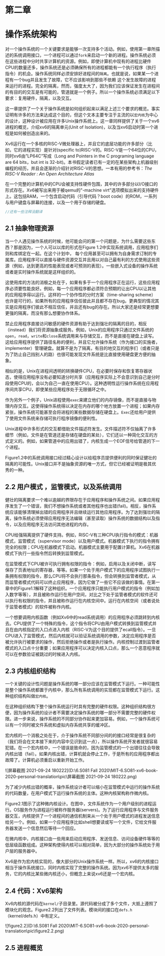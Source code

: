 # 第二章

# 操作系统架构

对一个操作系统的一个关键要求是能够一次支持多个活动。例如，使用第一章所描述的系统调用接口，一个进程可以通过`fork`来启动一个新的进程。操作系统必须在这些进程中分时共享计算机的资源。例如，即使计算机中现有的进程比硬件CPU的数量还多，操作系统还是必须确保所有的进程都能有一个执行程序（执行指令）的机会。操作系统同样必须安排好进程间的`隔离`。也就是说，如果某一个进程有一个bug并且发生了故障，它不应该影响到那些不依赖	这个发生故障的进程 	来运行的进程。完全的隔离，然而，强度太大了，因为我们应该保证发生在进程间的有目的的交互是有可能的，管道就是一个例子。所以一个操作系统必须满足以下要求：复用硬件，隔离，以及交互。

这一章提供了一个关于操作系统是如何组织起来以满足上述三个要求的概览。事实证明有许多的方法来达成这个目的，但这个文本主要专注于主流的以`宏内核`为中心的设计，这种设计被应用在许多Unix操作系统上。这一章同样提供了关于一个xv6进程的概览，介绍xv6的隔离单元(Unit of Isolation)，以及当xv6启动时第一个进程是如何被创造出来的。

Xv6运行在一个多核的RISC-V微处理器上，并且它的底层功能的许多部分（比如，它的进程实现）是针对(specific to)RISC-V的。RISC-V是一个64位的CPU，同时xv6由”LP64C”写成（Long and Pointers in the C programing language are 64 bits，but int is 32-bit)。本书假定读者已有一定的在某些架构上机器级别编程的经历，并且会逐渐的介绍针对RISC-V的思想。一本有用的参考书：*The RISC-V Reader : An Open Architecture Atlas*

在一个完整的计算机中的CPU会被支持性硬件包围，其中的许多部分以I/O接口的形式存在。Xv6被写出来用于被qemu的"-machine virt"选项模拟出来的支持硬件上。这包括RAM，一个包含启动代码（引导代码？boot code）的ROM，一系列与用户键盘与屏幕的连接，以及一个用于存储的硬盘。

```c
//还有一些注释没翻译
```

## 2.1	抽象物理资源

当一个人遇见操作系统的时候，他可能会问的第一个问题是，为什么需要这些东西？那是因为，一个人可以以库的形式在Figure 1.2中实现系统调用，应用程序们则和库绑定在一起。在这个计划中， 每个应用甚至可以拥有为自身需求订制的专属库。应用程序可以直接与硬件资源交互并且用以对自己最有利的方式使用这些资源（例如，达到更高的性能表现或者可预测的表现）。一些嵌入式设备的操作系统或者是实时操作系统就是这样组织的。

这使用库的方法的消极之处在于，如果有多于一个应用程序正在运行，这些应用程序必须要性能良好。例如，每一个应用程序都必须符合预期的让出CPU以让其他的应用程序得以运行。这样的一个协作性的分时方案（time-sharing scheme）也许是可行的，如果所有的应用程序信任彼此并且都不存在bug。更典型的情况其实是应用程序们彼此不相互信任，并且还有bug的存在。所以大家还是经常更想要更强的隔离，而没有那么想要协作体系。

禁止应用程序直接访问敏感的硬件资源有助于达到强壮的隔离的目的，相反（instead）我们将资源抽象成服务。例如，Unix的应用程序只通过文件系统的`open`，`read`，`write`和`close`系统调用来与存储交互，而不是直接在硬盘上读写。这给应用程序提供了路径名称的便利，并且它允许操作系统（作为接口的实施者，implementer）管理硬盘。就算不是为了隔离，有目的地交互的程序们（或者只是为了防止自己挡别人的路）也很可能发现文件系统是比直接使用硬盘更方便的抽象。

相似的是，Unix在进程间透明的转换硬件CPU，在必要时保存和恢复寄存器状态，使得应用程序没有必要知道分时共享（应用程序实际上不会意识到自己是分时段使用CPU的，会以为自己一直在使用CPU）。这种透明性运行操作系统在应用程序间共享CPU，即使某些应用程序处于无限循环之中。

作为另外一个例子，Unix进程使用`exec`来建立他们的内存镜像，而不是直接与物理内存交互。这使得操作系统得以决定在内存的哪个地方放置一个进程；如果内存紧张，操作系统可能甚至会将进程的某些数据存储在硬盘上。`Exec`还给用户提供了使用文件系统来存储可执行程序镜像的便利性。

Unix进程中许多形式的交互都借助文件描述符发生。文件描述符不仅抽离了许多细节（例如，文件是在管道还是存储在硬盘的某处），它们还以一种简化交互的方式定义的。例如，如果管道中的应用出错了，内核生成一个EOF信号给管道的下一个进程。

Figure1.2中的系统调用接口经过精心设计以给程序员提供便利的同时保证健壮的隔离的可能性。Unix接口并不是抽象资源的唯一方式，但它已经被证明是极其优秀的一种。

## 2.2	用户模式 ，监管模式，以及系统调用

健壮的隔离要求一个难以逾越的界限存在于应用程序和操作系统之间。如果应用程序发生了一个错误，我们不想操作系统或者其他程序也出错(fail)。相反，操作系统应该能够清理掉出错的应用程序并且继续运行其他应用程序。为了达到强壮的隔离，操作系统必须使得应用程序无法编辑（甚至读取）操作系统的数据结构以及指令，以及应用程序无法访问其他进程的内存。

CPU给强隔离提供了硬件支持。例如，RISC-V有三种CPU执行指令的模式：机器模式，监管模式（supervisor mode）以及用户模式。机器模式下执行的指令拥有完全的权限；CPU在机器模式下启动。机器模式主要用于配置计算机。Xv6在机器模式下执行一些指令然后转换到监管模式。

在监管模式下CPU被许可执行拥有权限的指令：例如，启用以及关闭中断，读写保存了页表地址的寄存器，等等。如果一个处于用户模式下的应用程序试图执行一条拥有权限的指令，那么CPU将不会执行那条指令，但会转换到监管者模式，从而监管者模式代码可以终止应用程序，因为它做了一些它不应该做的事情。在第一章中的Figure1.1解释了这种组织。一个应用程序只能执行用户模式的指令（例如加入数字等等），并且被称作运行在用户空间，对比之下处于监管者模式的软件还可以执行有权限的指令，并且被称作运行在内核空间中。运行在内核空间（或者说处于监管者模式）的软件被称作内核。

一个想要调用内核函数（例如Xv6中的read系统调用）的应用程序必须跳转到内核去。CPU提供了一个特殊的指令，这个指令将CPU由用户模式转换到监管模式并且在由内核指定的入口点进入内核（RISC-V为这个目的提供了ecall指令）。一旦CPU进入了监管模式，然后内核就可以验证系统调用的参数，决定应用程序是否被允许执行被要求的操作，然后拒绝操作或者是执行操作。内核控制过渡到监管者模式的入口点十分重要；如果应用程序可以决定内核入口点，那么一个恶意程序就可以在参数验证被跳过的时候进入内核。

## 2.3	内核组织结构

一个关键的设计性问题是操作系统的哪一部分应该在监管模式下运行。一种可能性是整个操作系统都置于内核中，那么所有系统调用的实现都在监管模式下运行。这种组织结构叫做`宏内核`。

在这种组织结构下整个操作系统运行时具有完整的硬件权限。这种组织结构很方便，因为操作系统的设计者不需要决定操作系统的哪一部分不需要完整的硬件权限。进一步来说，操作系统的不同部分协作起来更加容易。例如，一个操作系统可以有一个同时被文件系统和虚拟内存系统共享的缓冲区。

宏内核的一个消极之处在于，介于操作系统不同部分间的的接口经常是很复杂的（我们将会在文本接下来的内容中见识到这一点），所以操作系统开发者就很容易犯错。在一个宏内核中，一个错误是致命的，因为监管模式的一个出错往往会导致内核出错（fail）。如果内核出错，计算机就会停止工作，于是所有的应用程序都出故障了。计算机必须重启以重新开始工作。

![屏幕截图 2021-09-24 180222](D:\6.S081 Fall 2020\MIT-6.SO81-xv6-book-2020-personal-translation\pic\屏幕截图 2021-09-24 180222.png)

为了减少内核出错的概率，操作系统设计者可以缩小在监管模式中运行的操作系统的代码数量，在用户模式下运行操作系统的主体。这种内核架构称作微内核。

Figure2.1图示了这种微内核设计。在图中，文件系统作为一个用户级别的进程运行。OS服务作为进程运行被称作服务器(servers)。为了运行应用程序与文件服务器交互，内核提供了一个进程间的通信机制来从一个处于用户模式的进程发送信息给另一个。例如，如果一个应用程序比如shell想要读或写一个文件，它给文件服务器发送一个信息然后等待一个回应。

在微内核中，内核接口由一些用来启动应用程序、发送信息、访问设备硬件等等的低层级函数组成。这种架构使得内核可以相对简单，因为大部分的操作系统处于用户层的服务器中。

Xv6是作为宏内核实现的，像大部分的Unix操作系统一样。所以，xv6的内核接口相当于操作系统接口，同时内核实现了完整的操作系统。因为xv6不提供太多的服务，它的内核比某些微内核还小，但概念上来说xv6还是一个宏内核。

## 2.4	代码：Xv6架构

Xv6内核的源代码在`kernel/`子目录里。源代码被分成了多个文件，大抵上遵照了模块化的观念。Figure2.2列出了文件列表。模块间的接口在`defs.h`（kernel/defs.h）中有定义。

![figure2.2](D:\6.S081 Fall 2020\MIT-6.SO81-xv6-book-2020-personal-translation\pic\figure2.2.png)

## 2.5	进程概览

